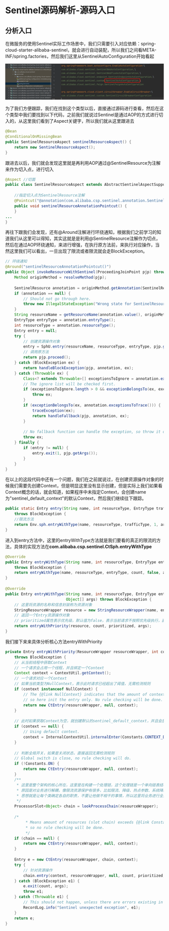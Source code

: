 # Sentinel源码解析-源码入口

##  分析入口

在微服务的使用Sentinel实际工作场景中，我们只需要引入对应依赖：spring-cloud-starter-alibaba-sentinel，就会进行自动装配，所以我们之间看META-INF/spring.factories，然后我们这里从SentinelAutoConfiguration开始看起

![image-20211123175158774](image-20211123175158774.png)

为了我们方便跟踪，我们在找到这个类型以后，直接通过源码进行查看，然后在这个类型中我们要找到以下代码，之前我们就说过Sentinel是通过AOP的方式进行切入的，从这里我们看到了Aspect关键字，所以我们就从这里跟进去

```java
@Bean
@ConditionalOnMissingBean
public SentinelResourceAspect sentinelResourceAspect() {
    return new SentinelResourceAspect();
}
```

跟进去以后，我们就会发现这里就是再利用AOP通过@SentinelResource为注解来作为切入点，进行切入

```java
@Aspect //切面
public class SentinelResourceAspect extends AbstractSentinelAspectSupport {

    //指定切入点为SentinelResource注解
    @Pointcut("@annotation(com.alibaba.csp.sentinel.annotation.SentinelResource)")
    public void sentinelResourceAnnotationPointcut() {
    }
...
}
```

再往下跟我们会发现，还有@Around注解进行环绕通知，根据我们之前学习的知道我们从这里可以得知，其实这就是是利用@SentinelResource注解作为切点，然后在通过AOP环绕通知，来进行增强，在执行原方法前，来执行对应操作，当然这里我们可以看出，一旦出现了限流或者限流就会走BlockException。

```java
// 环绕通知
@Around("sentinelResourceAnnotationPointcut()")
public Object invokeResourceWithSentinel(ProceedingJoinPoint pjp) throws Throwable {
    Method originMethod = resolveMethod(pjp);

    SentinelResource annotation = originMethod.getAnnotation(SentinelResource.class);
    if (annotation == null) {
        // Should not go through here.
        throw new IllegalStateException("Wrong state for SentinelResource annotation");
    }
    String resourceName = getResourceName(annotation.value(), originMethod);
    EntryType entryType = annotation.entryType();
    int resourceType = annotation.resourceType();
    Entry entry = null;
    try {
        // 创建资源操作对象
        entry = SphU.entry(resourceName, resourceType, entryType, pjp.getArgs());
        // 调用原方法
        return pjp.proceed();
    } catch (BlockException ex) {
        return handleBlockException(pjp, annotation, ex);
    } catch (Throwable ex) {
        Class<? extends Throwable>[] exceptionsToIgnore = annotation.exceptionsToIgnore();
        // The ignore list will be checked first.
        if (exceptionsToIgnore.length > 0 && exceptionBelongsTo(ex, exceptionsToIgnore)) {
            throw ex;
        }
        if (exceptionBelongsTo(ex, annotation.exceptionsToTrace())) {
            traceException(ex);
            return handleFallback(pjp, annotation, ex);
        }

        // No fallback function can handle the exception, so throw it out.
        throw ex;
    } finally {
        if (entry != null) {
            entry.exit(1, pjp.getArgs());
        }
    }
}
```

在以上的这段代码中还有一个问题，我们在之前就说过，在创建资源操作对象的时候我们需要先创建Context，但是明显这里没有显示创建，但是实际上我们如果看Context概念的话，就会知道，如果程序中未指定Context，会创建name为"sentinel_default_context"的默认Context，然后我们继续往下跟踪。

```java
public static Entry entry(String name, int resourceType, EntryType trafficType, Object[] args)
    throws BlockException {
    //限流方法
    return Env.sph.entryWithType(name, resourceType, trafficType, 1, args);
}
```

进入到entry方法中，这里的entryWithType方法就是我们要看的真正的限流的方法，具体的实现方法在**com.alibaba.csp.sentinel.CtSph.entryWithType**

```java
@Override
public Entry entryWithType(String name, int resourceType, EntryType entryType, int count, Object[] args)
    throws BlockException {
    return entryWithType(name, resourceType, entryType, count, false, args);
}

@Override
public Entry entryWithType(String name, int resourceType, EntryType entryType, int count, boolean prioritized,
                           Object[] args) throws BlockException {
    // 这里将资源的名称和信息封装称为资源对象
    StringResourceWrapper resource = new StringResourceWrapper(name, entryType, resourceType);
    // 返回一个Entry资源操作对象
    // prioritized属性表示优先级，默认值为false，表示当前请求不按照优先级执行，直接执行
    return entryWithPriority(resource, count, prioritized, args);
}
```

我们接下来来具体分析核心方法entryWithPriority

```java
private Entry entryWithPriority(ResourceWrapper resourceWrapper, int count, boolean prioritized, Object... args)
    throws BlockException {
    // 从当前线程中获取Context
    // 一个请求会占用一个线程，并且绑定一个Context
    Context context = ContextUtil.getContext();
    // 一个请求对应一个Context
   	// 如果当前类型为NullContext，表示此时请求已经超出了阈值，无需检测规则
    if (context instanceof NullContext) {
        // The {@link NullContext} indicates that the amount of context has exceeded the threshold,
        // so here init the entry only. No rule checking will be done.
        return new CtEntry(resourceWrapper, null, context);
    }
	
    // 此时如果获取Context为空，就创建默认的sentinel_default_context，并且会放入到当前线程中
    if (context == null) {
        // Using default context.
        context = InternalContextUtil.internalEnter(Constants.CONTEXT_DEFAULT_NAME);
    }

    // 判断全局开关，如果是关闭状态，直接返回无需检测规则
    // Global switch is close, no rule checking will do.
    if (!Constants.ON) {
        return new CtEntry(resourceWrapper, null, context);
    }
    /**
     * 这里是整个架构的核心所在，这里是在构建一个处理链，这个处理链是一个单向链表结构，类似于Filter一样，构建这个链条的
     * 原因是对业务进行解耦，像限流资源保护有很多，比如限流、降级、热点参数、系统降级等等，如果都写在一起就耦合很严重，我们知道oop的
     * 思想就是让每个类确定各自的职责，不要让他做不相干的事情，所以这里将业务进行全面解耦，然后在解耦的同时又通过链式编程将它们串起来
     */
    ProcessorSlot<Object> chain = lookProcessChain(resourceWrapper);

    /*
         * Means amount of resources (slot chain) exceeds {@link Constants.MAX_SLOT_CHAIN_SIZE},
         * so no rule checking will be done.
         */
    if (chain == null) {
        return new CtEntry(resourceWrapper, null, context);
    }

    Entry e = new CtEntry(resourceWrapper, chain, context);
    try {
        // 针对资源操作
        chain.entry(context, resourceWrapper, null, count, prioritized, args);
    } catch (BlockException e1) {
        e.exit(count, args);
        throw e1;
    } catch (Throwable e1) {
        // This should not happen, unless there are errors existing in Sentinel internal.
        RecordLog.info("Sentinel unexpected exception", e1);
    }
    return e;
}
```

